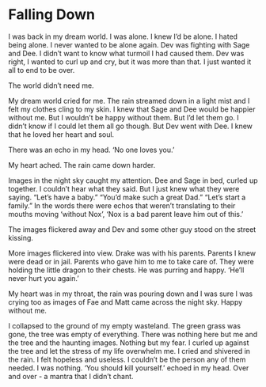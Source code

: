 # Falling Down

I was back in my dream world. I was alone. I knew I’d be alone. I hated being alone. I never wanted to be alone again. Dev was fighting with Sage and Dee. I didn’t want to know what turmoil I had caused them. Dev was right, I wanted to curl up and cry, but it was more than that. I just wanted it all to end to be over.

The world didn’t need me. 

My dream world cried for me. The rain streamed down in a light mist and I felt my clothes cling to my skin. I knew that Sage and Dee would be happier without me. But I wouldn’t be happy without them. But I’d let them go. I didn’t know if I could let them all go though. But Dev went with Dee. I knew that he loved her heart and soul. 

There was an echo in my head. ‘No one loves you.’

My heart ached. The rain came down harder.

Images in the night sky caught my attention. Dee and Sage in bed, curled up together. I couldn’t hear what they said. But I just knew what they were saying. “Let’s have a baby.” “You’d make such a great Dad.” “Let’s start a family.” In the words there were echos that weren’t translating to their mouths moving ‘without Nox’, ‘Nox is a bad parent leave him out of this.’

The images flickered away and Dev and some other guy stood on the street kissing. 

More images flickered into view. Drake was with his parents. Parents I knew were dead or in jail. Parents who gave him to me to take care of. They were holding the little dragon to their chests. He was purring and happy. ‘He’ll never hurt you again.’

My heart was in my throat, the rain was pouring down and I was sure I was crying too as images of Fae and Matt came across the night sky. Happy without me.

I collapsed to the ground of my empty wasteland. The green grass was gone, the tree was empty of everything. There was nothing here but me and the tree and the haunting images. Nothing but my fear. I curled up against the tree and let the stress of my life overwhelm me. I cried and shivered in the rain. I felt hopeless and useless. I couldn’t be the person any of them needed. I was nothing. ‘You should kill yourself.’ echoed in my head. Over and over - a mantra that I didn’t chant. 